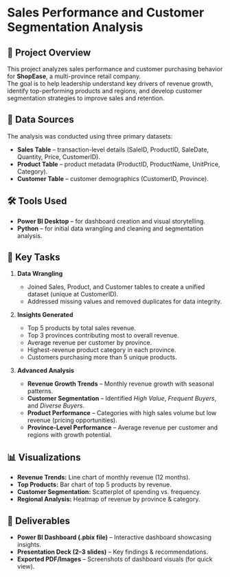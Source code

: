 # Sales Performance and Customer Segmentation Analysis

## 📌 Project Overview
This project analyzes sales performance and customer purchasing behavior for **ShopEase**, a multi-province retail company.  
The goal is to help leadership understand key drivers of revenue growth, identify top-performing products and regions, and develop customer segmentation strategies to improve sales and retention.

## 📂 Data Sources
The analysis was conducted using three primary datasets:
- **Sales Table** – transaction-level details (SaleID, ProductID, SaleDate, Quantity, Price, CustomerID).
- **Product Table** – product metadata (ProductID, ProductName, UnitPrice, Category).
- **Customer Table** – customer demographics (CustomerID, Province).

## 🛠️ Tools Used
- **Power BI Desktop** – for dashboard creation and visual storytelling.  
- **Python** – for initial data wrangling and cleaning and segmentation analysis.  

## 🔑 Key Tasks
1. **Data Wrangling**
   - Joined Sales, Product, and Customer tables to create a unified dataset (unique at CustomerID).  
   - Addressed missing values and removed duplicates for data integrity.  

2. **Insights Generated**
   - Top 5 products by total sales revenue.  
   - Top 3 provinces contributing most to overall revenue.  
   - Average revenue per customer by province.  
   - Highest-revenue product category in each province.  
   - Customers purchasing more than 5 unique products.  

3. **Advanced Analysis**
   - **Revenue Growth Trends** – Monthly revenue growth with seasonal patterns.  
   - **Customer Segmentation** – Identified *High Value*, *Frequent Buyers*, and *Diverse Buyers*.  
   - **Product Performance** – Categories with high sales volume but low revenue (pricing opportunities).  
   - **Province-Level Performance** – Average revenue per customer and regions with growth potential.  

## 📊 Visualizations
- **Revenue Trends:** Line chart of monthly revenue (12 months).  
- **Top Products:** Bar chart of top 5 products by revenue.  
- **Customer Segmentation:** Scatterplot of spending vs. frequency.  
- **Regional Analysis:** Heatmap of revenue by province & category.  

## 🚀 Deliverables
- **Power BI Dashboard (.pbix file)** – Interactive dashboard showcasing insights.  
- **Presentation Deck (2–3 slides)** – Key findings & recommendations.  
- **Exported PDF/Images** – Screenshots of dashboard visuals (for quick view).  
